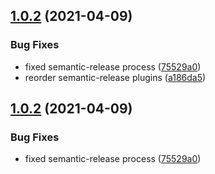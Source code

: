## [1.0.2](https://github.com/Laizerox/ts-wowemu-auth/compare/1.0.1...1.0.2) (2021-04-09)


### Bug Fixes

* fixed semantic-release process ([75529a0](https://github.com/Laizerox/ts-wowemu-auth/commit/75529a0507cbcddd1d3b1c186346165b920a0d49))
* reorder semantic-release plugins ([a186da5](https://github.com/Laizerox/ts-wowemu-auth/commit/a186da52ee7f1df63871d66682fdf44fdf83c9cf))

## [1.0.2](https://github.com/Laizerox/ts-wowemu-auth/compare/1.0.1...1.0.2) (2021-04-09)


### Bug Fixes

* fixed semantic-release process ([75529a0](https://github.com/Laizerox/ts-wowemu-auth/commit/75529a0507cbcddd1d3b1c186346165b920a0d49))
